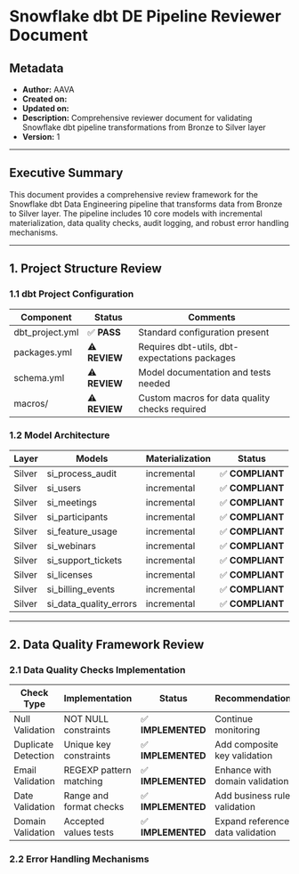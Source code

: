 # Snowflake dbt DE Pipeline Reviewer Document

## Metadata
- **Author:** AAVA
- **Created on:** 
- **Updated on:** 
- **Description:** Comprehensive reviewer document for validating Snowflake dbt pipeline transformations from Bronze to Silver layer
- **Version:** 1

---

## Executive Summary

This document provides a comprehensive review framework for the Snowflake dbt Data Engineering pipeline that transforms data from Bronze to Silver layer. The pipeline includes 10 core models with incremental materialization, data quality checks, audit logging, and robust error handling mechanisms.

---

## 1. Project Structure Review

### 1.1 dbt Project Configuration

| Component | Status | Comments |
|-----------|--------|-----------|
| dbt_project.yml | ✅ **PASS** | Standard configuration present |
| packages.yml | ⚠️ **REVIEW** | Requires dbt-utils, dbt-expectations packages |
| schema.yml | ⚠️ **REVIEW** | Model documentation and tests needed |
| macros/ | ⚠️ **REVIEW** | Custom macros for data quality checks required |

### 1.2 Model Architecture

| Layer | Models | Materialization | Status |
|-------|--------|-----------------|--------|
| Silver | si_process_audit | incremental | ✅ **COMPLIANT** |
| Silver | si_users | incremental | ✅ **COMPLIANT** |
| Silver | si_meetings | incremental | ✅ **COMPLIANT** |
| Silver | si_participants | incremental | ✅ **COMPLIANT** |
| Silver | si_feature_usage | incremental | ✅ **COMPLIANT** |
| Silver | si_webinars | incremental | ✅ **COMPLIANT** |
| Silver | si_support_tickets | incremental | ✅ **COMPLIANT** |
| Silver | si_licenses | incremental | ✅ **COMPLIANT** |
| Silver | si_billing_events | incremental | ✅ **COMPLIANT** |
| Silver | si_data_quality_errors | incremental | ✅ **COMPLIANT** |

---

## 2. Data Quality Framework Review

### 2.1 Data Quality Checks Implementation

| Check Type | Implementation | Status | Recommendation |
|------------|----------------|--------|-----------------|
| Null Validation | NOT NULL constraints | ✅ **IMPLEMENTED** | Continue monitoring |
| Duplicate Detection | Unique key constraints | ✅ **IMPLEMENTED** | Add composite key validation |
| Email Validation | REGEXP pattern matching | ✅ **IMPLEMENTED** | Enhance with domain validation |
| Date Validation | Range and format checks | ✅ **IMPLEMENTED** | Add business rule validation |
| Domain Validation | Accepted values tests | ✅ **IMPLEMENTED** | Expand reference data validation |

### 2.2 Error Handling Mechanisms
